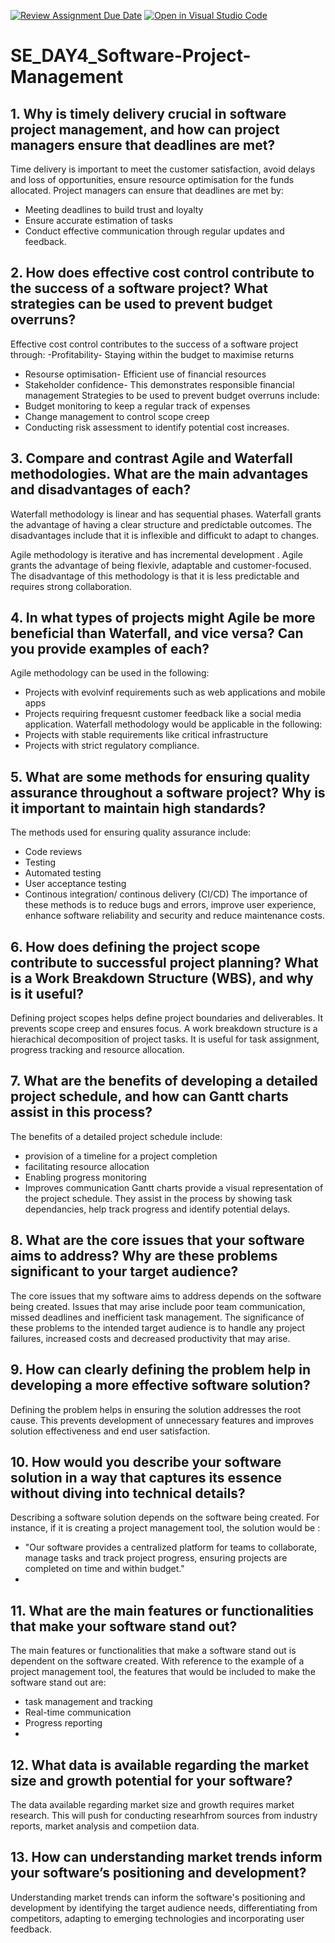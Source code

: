 [![Review Assignment Due Date](https://classroom.github.com/assets/deadline-readme-button-22041afd0340ce965d47ae6ef1cefeee28c7c493a6346c4f15d667ab976d596c.svg)](https://classroom.github.com/a/9pw6JKcu)
[![Open in Visual Studio Code](https://classroom.github.com/assets/open-in-vscode-2e0aaae1b6195c2367325f4f02e2d04e9abb55f0b24a779b69b11b9e10269abc.svg)](https://classroom.github.com/online_ide?assignment_repo_id=18461255&assignment_repo_type=AssignmentRepo)
# SE_DAY4_Software-Project-Management
## 1. Why is timely delivery crucial in software project management, and how can project managers ensure that deadlines are met?
Time delivery is important to meet the customer satisfaction, avoid delays and loss of opportunities, ensure resource optimisation for the funds allocated. 
Project managers can ensure that deadlines are met by:
- Meeting deadlines to build trust and loyalty
- Ensure accurate estimation of tasks
- Conduct effective communication through regular updates and feedback.
  
## 2. How does effective cost control contribute to the success of a software project? What strategies can be used to prevent budget overruns?
Effective cost control contributes to the success of a software project through:
-Profitability- Staying within the budget to maximise returns
- Resourse optimisation- Efficient use of financial resources
- Stakeholder confidence- This demonstrates responsible financial management
Strategies to be used to prevent budget overruns include:
- Budget monitoring to keep a regular track of expenses
- Change management to control scope creep
- Conducting risk assessment to identify potential cost increases.
  
## 3. Compare and contrast Agile and Waterfall methodologies. What are the main advantages and disadvantages of each?
Waterfall methodology is linear and has sequential phases. 
Waterfall grants the advantage of having a clear structure and predictable outcomes. 
The disadvantages include that it is inflexible and  difficukt to adapt to changes.

Agile methodology is iterative and has incremental development .
Agile grants the advantage of being flexivle, adaptable and customer-focused.
The disadvantage of this methodology is that it is less predictable and requires strong collaboration. 

## 4. In what types of projects might Agile be more beneficial than Waterfall, and vice versa? Can you provide examples of each?
Agile methodology can be used in the following:
- Projects with evolvinf requirements such as web applications and mobile apps
- Projects requiring frequesnt customer feedback like a social media application.
Waterfall methodology would be applicable in the following:
- Projects with stable requirements like critical infrastructure
- Projects with strict regulatory compliance.
  
## 5. What are some methods for ensuring quality assurance throughout a software project? Why is it important to maintain high standards?
The methods used for ensuring quality assurance include:
- Code reviews
- Testing
- Automated testing
- User acceptance testing
- Continous integration/ continous delivery (CI/CD)
  The importance of these methods is to reduce bugs and errors, improve user experience, enhance software reliability and security and reduce maintenance costs.
  
## 6. How does defining the project scope contribute to successful project planning? What is a Work Breakdown Structure (WBS), and why is it useful?
Defining project scopes helps define project boundaries and deliverables.  It prevents scope creep and ensures focus. 
A work breakdown structure is a hierachical decomposition of project tasks. It is useful for task assignment, progress tracking and resource allocation. 

## 7. What are the benefits of developing a detailed project schedule, and how can Gantt charts assist in this process?
The benefits of a detailed project schedule include:
- provision of a timeline for a project completion
- facilitating resource allocation
- Enabling progress monitoring
- Improves communication
Gantt charts provide a visual representation of the project schedule. They assist in the process by showing task dependancies, help track progress and identify potential delays.

## 8. What are the core issues that your software aims to address? Why are these problems significant to your target audience?
The core issues that my software aims to address depends on the software being created. Issues that may arise include poor team communication, missed deadlines and inefficient task management.  The significance of these problems to the intended target audience is to handle any project failures, increased costs and decreased productivity that may arise. 

## 9. How can clearly defining the problem help in developing a more effective software solution?
Defining the problem helps in ensuring the solution addresses the root cause. This prevents development of unnecessary features and improves solution effectiveness and end user satisfaction. 

## 10. How would you describe your software solution in a way that captures its essence without diving into technical details?
Describing a software solution depends on the software being created. 
For instance, if it is creating a project management tool, the solution would be :
- "Our software provides a centralized platform for teams to collaborate, manage tasks and track project progress, ensuring projects are completed on time and within budget."
- 
## 11. What are the main features or functionalities that make your software stand out?
The main features or functionalities that make a software stand out is dependent on the software created. 
With reference to the example of a project management tool, the features that would be included to make the software stand out are:
- task management and tracking
- Real-time communication
- Progress reporting
- 
## 12. What data is available regarding the market size and growth potential for your software?
The data available regarding market size and growth requires market research. This will push for conducting researhfrom sources from industry reports, market analysis and competiion data.

## 13. How can understanding market trends inform your software’s positioning and development?
Understanding market trends can inform the software's positioning and development by identifying the target audience needs, differentiating from competitors, adapting to emerging technologies and incorporating user feedback. 


